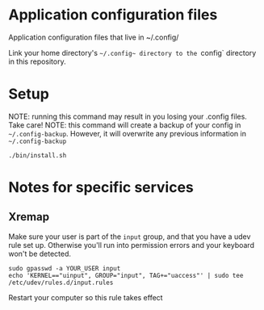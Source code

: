 # Application configuration files
Application configuration files that live in ~/.config/

Link your home directory's `~/.config~ directory to the `config` directory in this repository.

# Setup
NOTE: running this command may result in you losing your .config files. Take care!
NOTE: this command will create a backup of your config in `~/.config-backup`. However, it will overwrite any previous information in `~/.config-backup`

```
./bin/install.sh
```

# Notes for specific services
## Xremap
Make sure your user is part of the `input` group, and that you have a udev rule set up. Otherwise you'll run into permission errors and your keyboard won't be detected.

```
sudo gpasswd -a YOUR_USER input
echo 'KERNEL=="uinput", GROUP="input", TAG+="uaccess"' | sudo tee /etc/udev/rules.d/input.rules
```
Restart your computer so this rule takes effect
